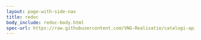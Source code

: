 ```yaml
---
layout: page-with-side-nav
title: redoc
body_include: redoc-body.html
spec-url: https://raw.githubusercontent.com/VNG-Realisatie/catalogi-api/1.0.0/src/openapi.yaml
---
```


<redoc spec-url='{{ page.spec-url}}'></redoc>
